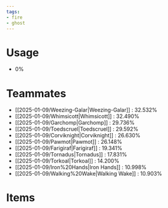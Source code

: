 ```yaml
---
tags:
- fire
- ghost
---
```

# Usage
- 0%
# Teammates
- [[2025-01-09/Weezing-Galar|Weezing-Galar]] : 32.532%
- [[2025-01-09/Whimsicott|Whimsicott]] : 32.490%
- [[2025-01-09/Garchomp|Garchomp]] : 29.736%
- [[2025-01-09/Toedscruel|Toedscruel]] : 29.592%
- [[2025-01-09/Corviknight|Corviknight]] : 26.630%
- [[2025-01-09/Pawmot|Pawmot]] : 26.148%
- [[2025-01-09/Farigiraf|Farigiraf]] : 19.341%
- [[2025-01-09/Tornadus|Tornadus]] : 17.831%
- [[2025-01-09/Torkoal|Torkoal]] : 14.200%
- [[2025-01-09/Iron%20Hands|Iron Hands]] : 10.998%
- [[2025-01-09/Walking%20Wake|Walking Wake]] : 10.903%
# Items